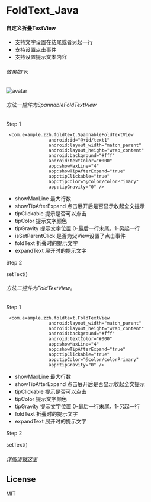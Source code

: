 # FoldText_Java
#### 自定义折叠TextView
* 支持文字设置在结尾或者另起一行
* 支持设置点击事件
* 支持设置提示文本内容
###### 效果如下:
![avatar](https://github.com/zzh12138/FoldText_Java/blob/master/ezgif-2-5b8c188b2f.gif)
###### 方法一控件为SpannableFoldTextView
Step 1
```
 <com.example.zzh.foldtext.SpannableFoldTextView
                android:id="@+id/text1"
                android:layout_width="match_parent"
                android:layout_height="wrap_content"
                android:background="#fff"
                android:textColor="#000"
                app:showMaxLine="4"
                app:showTipAfterExpand="true"
                app:tipClickable="true"
                app:tipColor="@color/colorPrimary"
                app:tipGravity="0" />
```
* showMaxLine 最大行数
* showTipAfterExpand 点击展开后是否显示收起全文提示
* tipClickable 提示是否可以点击
* tipColor 提示文字颜色
* tipGravity 提示文字位置 0-最后一行末尾，1-另起一行
* isSetParentClick 是否为父View设置了点击事件
* foldText 折叠时的提示文字
* expandText 展开时的提示文字

Step 2

setText()

###### 方法二控件为FoldTextView。
Step 1
```
 <com.example.zzh.foldtext.FoldTextView
                android:layout_width="match_parent"
                android:layout_height="wrap_content"
                android:background="#fff"
                android:textColor="#000"
                app:showMaxLine="4"
                app:showTipAfterExpand="true"
                app:tipClickable="true"
                app:tipColor="@color/colorPrimary"
                app:tipGravity="0" />
```
* showMaxLine 最大行数
* showTipAfterExpand 点击展开后是否显示收起全文提示
* tipClickable 提示是否可以点击
* tipColor 提示文字颜色
* tipGravity 提示文字位置 0-最后一行末尾，1-另起一行
* foldText 折叠时的提示文字
* expandText 展开时的提示文字

Step 2

setText()

###### [详细请戳这里](https://www.jianshu.com/p/53d47c54177e)
## License
MIT